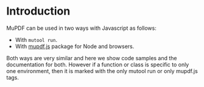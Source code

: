 # Introduction

MuPDF can be used in two ways with Javascript as follows:

- With `mutool run`.
- With [mupdf.js](https://mupdfjs.readthedocs.io/en/latest/) package for Node and browsers.

Both ways are very similar and here we show code samples and the documentation
for both. However if a function or class is specific to only one environment,
then it is marked with the <span class="only_mutool">only&nbsp;mutool&nbsp;run</span> or <span class="only_mupdfjs">only&nbsp;mupdf.js</span> tags.
